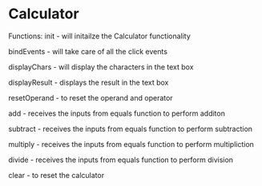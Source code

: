 # Calculator
Functions:
init - will initailze the Calculator functionality

bindEvents - will take care of all the click events

displayChars - will display the characters in the text box

displayResult - displays the result in the text box

resetOperand - to reset the operand and operator

add - receives the inputs from equals function to perform additon

subtract - receives the inputs from equals function to perform subtraction

multiply - receives the inputs from equals function to perform multipliction

divide - receives the inputs from equals function to perform division

clear - to reset the calculator


